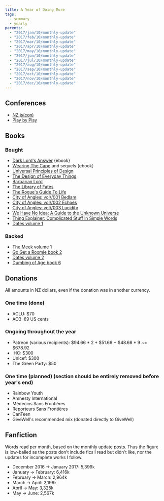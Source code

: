 ```yaml
---
title: A Year of Doing More
tags:
  - summary
  - yearly
parents:
  - "2017/jan/10/monthly-update"
  - "2017/feb/10/monthly-update"
  - "2017/mar/10/monthly-update"
  - "2017/apr/10/monthly-update"
  - "2017/may/10/monthly-update"
  - "2017/jun/10/monthly-update"
  - "2017/jul/10/monthly-update"
  - "2017/aug/10/monthly-update"
  - "2017/sep/10/monthly-update"
  - "2017/oct/10/monthly-update"
  - "2017/nov/10/monthly-update"
  - "2017/dec/10/monthly-update"
---
```


## Conferences

- [NZ.js(con)](http://conference.javascript.org.nz/)
- [Play by Play](http://playbyplay.co.nz/)


## Books

### Bought

- [Dark Lord's Answer](https://www.amazon.com/Dark-Lords-Answer-Eliezer-Yudkowsky-ebook/dp/B01N9IPGWZ) {ebook}
- [Wearing The Cape](https://www.amazon.com/Wearing-Cape-Book-ebook/dp/B004XRCC1G) and sequels {ebook}
- [Universal Principles of Design](https://www.amazon.com/Universal-Principles-Design-Revised-Updated/dp/1592535879/)
- [The Design of Everyday Things](https://www.amazon.com/gp/product/0465050654/)
- [Barbarian Lord](https://www.amazon.com/Barbarian-Lord-Matt-Smith/dp/0547859066)
- [The Library of Fates](https://www.goodreads.com/book/show/32766747-the-library-of-fates)
- [The Rogue's Guide To Life](https://www.createspace.com/7098811)
- [City of Angles: vol//001 Bedlam](https://www.createspace.com/4405318)
- [City of Angles: vol//002 Echoes](https://www.createspace.com/4706335)
- [City of Angles: vol//003 Lucidity](https://www.createspace.com/5212086)
- [We Have No Idea: A Guide to the Unknown Universe](https://www.amazon.com/gp/product/0735211515)
- [Thing Explainer: Complicated Stuff in Simple Words](https://www.amazon.com/gp/product/0544668251)
- [Dates volume 1](https://gumroad.com/l/datesBook)

### Backed

- [The Meek volume 1](https://www.kickstarter.com/projects/shingworks/the-meek-volume-1)
- [Go Get a Roomie book 2](https://www.kickstarter.com/projects/hiveworks/go-get-a-roomie-books-1-2-by-chloe-c/description)
- [Dates volume 2](https://www.kickstarter.com/projects/marginspublishing/dates-an-anthology-of-queer-historical-fiction-vol)
- [Dumbing of Age book 6](https://www.kickstarter.com/projects/326540223/dumbing-of-age-sixth-book-collection)


## Donations

All amounts in NZ dollars, even if the donation was in another currency.

### One time (done)

- ACLU: $70
- AO3: 69 US cents

### Ongoing throughout the year

- Patreon (various recipients): $94.66 * 2 + $51.66 + $48.66 * 9 ~= $678.92
- IHC: $300
- Unicef: $300
- The Green Party: $50

### One time (planned) (section should be entirely removed before year's end)

- Rainbow Youth
- Amnesty International
- Médecins Sans Frontières
- Reporteurs Sans Frontières
- CanTeen
- GiveWell's recommended mix (donated directly to GiveWell)

## Fanfiction

Words read per month, based on the monthly update posts. Thus the figure is
low-balled as the posts don't include fics I read but didn't like, nor the
updates for incomplete works I follow.

- December 2016 → January 2017: 5,399k
- January → February: 6,416k
- February → March: 2,964k
- March → April: 2,199k
- April → May: 3,325k
- May → June: 2,567k
